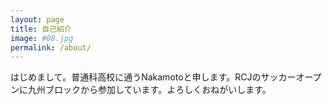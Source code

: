 ```yaml
---
layout: page
title: 自己紹介
image: #08.jpg
permalink: /about/
---
```


はじめまして。普通科高校に通うNakamotoと申します。RCJのサッカーオープンに九州ブロックから参加しています。よろしくおねがいします。
